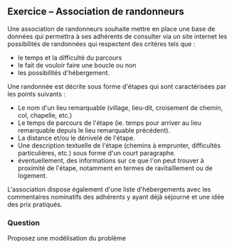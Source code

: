## Exercice – Association de randonneurs

Une association de randonneurs souhaite mettre en place une base de données qui permettra à ses
adhérents de consulter via un site internet les possibilités de randonnées qui respectent des critères
tels que :

* le temps et la difficulté du parcours
* le fait de vouloir faire une boucle ou non
* les possibilités d'hébergement.

Une randonnée est décrite sous forme d'étapes qui sont caractérisées par les points suivants :

* Le nom d'un lieu remarquable (village, lieu-dit, croisement de chemin, col, chapelle, etc.)
* Le temps de parcours de l'étape (ie. temps pour arriver au lieu remarquable depuis le lieu remarquable précédent).
* La distance et/ou le dénivelé de l'étape.
* Une description textuelle de l'étape (chemins à emprunter, difficultés particulières, etc.) sous forme d'un court paragraphe.
* éventuellement, des informations sur ce que l'on peut trouver à proximité de l'étape, notamment en termes de ravitaillement ou de logement.

L'association dispose également d'une liste d'hébergements avec les commentaires nominatifs des adhérents y ayant déjà séjourné et une idée des prix pratiqués.

### Question

Proposez une modélisation du problème

